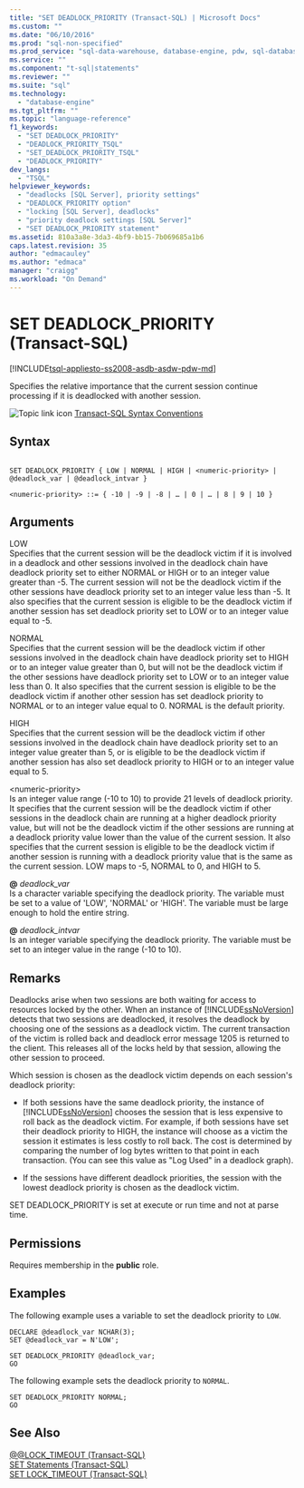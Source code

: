 ```yaml
---
title: "SET DEADLOCK_PRIORITY (Transact-SQL) | Microsoft Docs"
ms.custom: ""
ms.date: "06/10/2016"
ms.prod: "sql-non-specified"
ms.prod_service: "sql-data-warehouse, database-engine, pdw, sql-database"
ms.service: ""
ms.component: "t-sql|statements"
ms.reviewer: ""
ms.suite: "sql"
ms.technology: 
  - "database-engine"
ms.tgt_pltfrm: ""
ms.topic: "language-reference"
f1_keywords: 
  - "SET DEADLOCK_PRIORITY"
  - "DEADLOCK_PRIORITY_TSQL"
  - "SET_DEADLOCK_PRIORITY_TSQL"
  - "DEADLOCK_PRIORITY"
dev_langs: 
  - "TSQL"
helpviewer_keywords: 
  - "deadlocks [SQL Server], priority settings"
  - "DEADLOCK_PRIORITY option"
  - "locking [SQL Server], deadlocks"
  - "priority deadlock settings [SQL Server]"
  - "SET DEADLOCK_PRIORITY statement"
ms.assetid: 810a3a8e-3da3-4bf9-bb15-7b069685a1b6
caps.latest.revision: 35
author: "edmacauley"
ms.author: "edmaca"
manager: "craigg"
ms.workload: "On Demand"
---
```

# SET DEADLOCK_PRIORITY (Transact-SQL)
[!INCLUDE[tsql-appliesto-ss2008-asdb-asdw-pdw-md](../../includes/tsql-appliesto-ss2008-asdb-asdw-pdw-md.md)]

  Specifies the relative importance that the current session continue processing if it is deadlocked with another session.  
  
 ![Topic link icon](../../database-engine/configure-windows/media/topic-link.gif "Topic link icon") [Transact-SQL Syntax Conventions](../../t-sql/language-elements/transact-sql-syntax-conventions-transact-sql.md)  
  
## Syntax  
  
```  
  
SET DEADLOCK_PRIORITY { LOW | NORMAL | HIGH | <numeric-priority> | @deadlock_var | @deadlock_intvar }  
  
<numeric-priority> ::= { -10 | -9 | -8 | … | 0 | … | 8 | 9 | 10 }  
```  
  
## Arguments  
 LOW  
 Specifies that the current session will be the deadlock victim if it is involved in a deadlock and other sessions involved in the deadlock chain have deadlock priority set to either NORMAL or HIGH or to an integer value greater than -5. The current session will not be the deadlock victim if the other sessions have deadlock priority set to an integer value less than -5. It also specifies that the current session is eligible to be the deadlock victim if another session has set deadlock priority set to LOW or to an integer value equal to -5.  
  
 NORMAL  
 Specifies that the current session will be the deadlock victim if other sessions involved in the deadlock chain have deadlock priority set to HIGH or to an integer value greater than 0, but will not be the deadlock victim if the other sessions have deadlock priority set to LOW or to an integer value less than 0. It also specifies that the current session is eligible to be the deadlock victim if another other session has set deadlock priority to NORMAL or to an integer value equal to 0. NORMAL is the default priority.  
  
 HIGH  
 Specifies that the current session will be the deadlock victim if other sessions involved in the deadlock chain have deadlock priority set to an integer value greater than 5, or is eligible to be the deadlock victim if another session has also set deadlock priority to HIGH or to an integer value equal to 5.  
  
 \<numeric-priority>  
 Is an integer value range (-10 to 10) to provide 21 levels of deadlock priority. It specifies that the current session will be the deadlock victim if other sessions in the deadlock chain are running at a higher deadlock priority value, but will not be the deadlock victim if the other sessions are running at a deadlock priority value lower than the value of the current session. It also specifies that the current session is eligible to be the deadlock victim if another session is running with a deadlock priority value that is the same as the current session. LOW maps to -5, NORMAL to 0, and HIGH to 5.  
  
 **@** *deadlock_var*  
 Is a character variable specifying the deadlock priority. The variable must be set to a value of 'LOW', 'NORMAL' or 'HIGH'. The variable must be large enough to hold the entire string.  
  
 **@** *deadlock_intvar*  
 Is an integer variable specifying the deadlock priority. The variable must be set to an integer value in the range (-10 to 10).  
  
## Remarks  
 Deadlocks arise when two sessions are both waiting for access to resources locked by the other. When an instance of [!INCLUDE[ssNoVersion](../../includes/ssnoversion-md.md)] detects that two sessions are deadlocked, it resolves the deadlock by choosing one of the sessions as a deadlock victim. The current transaction of the victim is rolled back and deadlock error message 1205 is returned to the client. This releases all of the locks held by that session, allowing the other session to proceed.  
  
 Which session is chosen as the deadlock victim depends on each session's deadlock priority:  
  
-   If both sessions have the same deadlock priority, the instance of [!INCLUDE[ssNoVersion](../../includes/ssnoversion-md.md)] chooses the session that is less expensive to roll back as the deadlock victim. For example, if both sessions have set their deadlock priority to HIGH, the instance will choose as a victim the session it estimates is less costly to roll back. The cost is determined by comparing the number of log bytes written to that point in each transaction. (You can see this value as "Log Used" in a deadlock graph).
  
-   If the sessions have different deadlock priorities, the session with the lowest deadlock priority is chosen as the deadlock victim.  
  
 SET DEADLOCK_PRIORITY is set at execute or run time and not at parse time.  
  
## Permissions  
 Requires membership in the **public** role.  
  
## Examples  
 The following example uses a variable to set the deadlock priority to `LOW`.  
  
```  
DECLARE @deadlock_var NCHAR(3);  
SET @deadlock_var = N'LOW';  
  
SET DEADLOCK_PRIORITY @deadlock_var;  
GO  
```  
  
 The following example sets the deadlock priority to `NORMAL`.  
  
```  
SET DEADLOCK_PRIORITY NORMAL;  
GO  
```  
  
## See Also  
 [@@LOCK_TIMEOUT &#40;Transact-SQL&#41;](../../t-sql/functions/lock-timeout-transact-sql.md)   
 [SET Statements &#40;Transact-SQL&#41;](../../t-sql/statements/set-statements-transact-sql.md)   
 [SET LOCK_TIMEOUT &#40;Transact-SQL&#41;](../../t-sql/statements/set-lock-timeout-transact-sql.md)  
  
  
